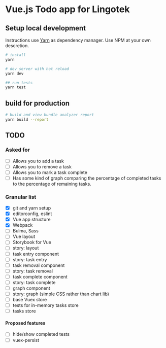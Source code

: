 # Vue.js Todo app for Lingotek

## Setup local development

Instructions use [Yarn](https://yarnpkg.com/en/) as dependency manager. Use NPM at your own descretion.

```bash
# install
yarn

# dev server with hot reload
yarn dev

## run tests
yarn test
```

## build for production

```bash
# build and view bundle analyzer report
yarn build --report
```

## TODO

### Asked for

* [ ] Allows you to add a task
* [ ] Allows you to remove a task
* [ ] Allows you to mark a task complete
* [ ] Has some kind of graph comparing the percentage of completed tasks to the percentage of remaining tasks.

### Granular list

* [x] git and yarn setup
* [x] editorconfig, eslint
* [x] Vue app structure
* [x] Webpack
* [ ] Bulma, Sass
* [ ] Vue layout
* [ ] Storybook for Vue
* [ ] story: layout
* [ ] task entry component
* [ ] story: task entry
* [ ] task removal component
* [ ] story: task removal
* [ ] task complete component
* [ ] story: task complete
* [ ] graph component
* [ ] story: graph (simple CSS rather than chart lib)
* [ ] base Vuex store
* [ ] tests for in-memory tasks store
* [ ] tasks store

#### Proposed features

* [ ] hide/show completed tests
* [ ] vuex-persist
